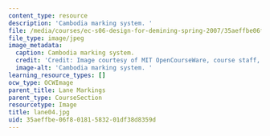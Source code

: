 ```yaml
---
content_type: resource
description: 'Cambodia marking system. '
file: /media/courses/ec-s06-design-for-demining-spring-2007/35aeffbe06f80181583201df38d8359d_lane04.jpg
file_type: image/jpeg
image_metadata:
  caption: Cambodia marking system.
  credit: 'Credit: Image courtesy of MIT OpenCourseWare, course staff, and students.'
  image-alt: 'Cambodia marking system. '
learning_resource_types: []
ocw_type: OCWImage
parent_title: Lane Markings
parent_type: CourseSection
resourcetype: Image
title: lane04.jpg
uid: 35aeffbe-06f8-0181-5832-01df38d8359d
---
```

